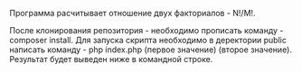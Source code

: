 Программа расчитывает отношение двух факториалов - N!/M!.

После клонирования репозитория - необходимо прописать команду - composer install.
Для запуска скрипта необходимо в деректории public написать команду - php index.php (первое значение) (второе значение).
Результат будет выведен ниже в командной строке.
